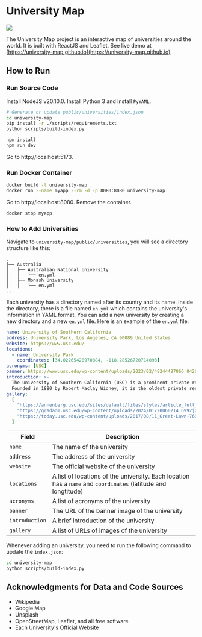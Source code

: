 # University Map

![](./images/demo.png)

The University Map project is an interactive map of universities around the world. It is built with ReactJS and Leaflet. See live demo at [https://university-map.github.io](https://university-map.github.io).
## How to Run

### Run Source Code

Install NodeJS v20.10.0.
Install Python 3 and install `PyYAML`.

```bash
# Generate or update public/universities/index.json
cd university-map
pip install -r ./scripts/requirements.txt
python scripts/build-index.py

npm install
npm run dev
```

Go to http://localhost:5173.

### Run Docker Container

```bash
docker build -t university-map .
docker run --name myapp --rm -d -p 8080:8080 university-map
```

Go to http://localhost:8080.
Remove the container.

```bash
docker stop myapp
```

### How to Add Universities

Navigate to `university-map/public/universities`, you will see a directory structure like this:

```
.
├── Australia
│   ├── Australian National University
│   │   └── en.yml
│   ├── Monash University
│   │   └── en.yml
...
```

Each university has a directory named after its country and its name. Inside the directory, there is a file named `en.yml` which contains the university's information in YAML format. You can add a new university by creating a new directory and a new `en.yml` file. Here is an example of the `en.yml` file:

```yaml
name: University of Southern California
address: University Park, Los Angeles, CA 90089 United States
website: https://www.usc.edu/
locations:
  - name: University Park
    coordinates: [34.02265420970884, -118.28526720714093]
acronyms: [USC]
banner: https://www.usc.edu/wp-content/uploads/2023/02/48244487066_842b6fedce_o-768x432.jpg
introduction: >-
  The University of Southern California (USC) is a prominent private research university located in Los Angeles, California.
  Founded in 1880 by Robert Maclay Widney, it is the oldest private research university in California.
gallery:
  [
    "https://annenberg.usc.edu/sites/default/files/styles/article_full_content_1240x600/public/usc_campus_bovard_auditorium.jpg",
    "https://gradadm.usc.edu/wp-content/uploads/2024/01/20060214_6992jpg_7304625758_o-Doheny-Front-copy-768x432.webp",
    "https://today.usc.edu/wp-content/uploads/2017/08/11_Great-Lawn-768x432.jpg"
  ]
```

| Field | Description |
| --- | --- |
| `name` | The name of the university |
| `address` | The address of the university |
| `website` | The official website of the university |
| `locations` | A list of locations of the university. Each location has a `name` and `coordinates` (latitude and longtitude)  |
| `acronyms` | A list of acronyms of the university |
| `banner` | The URL of the banner image of the university |
| `introduction` | A brief introduction of the university |
| `gallery` | A list of URLs of images of the university |

Whenever adding an university, you need to run the following command to update the `index.json`:

```bash
cd university-map
python scripts/build-index.py
```

## Acknowledgments for Data and Code Sources

- Wikipedia
- Google Map
- Unsplash
- OpenStreetMap, Leaflet, and all free software
- Each University's Official Website